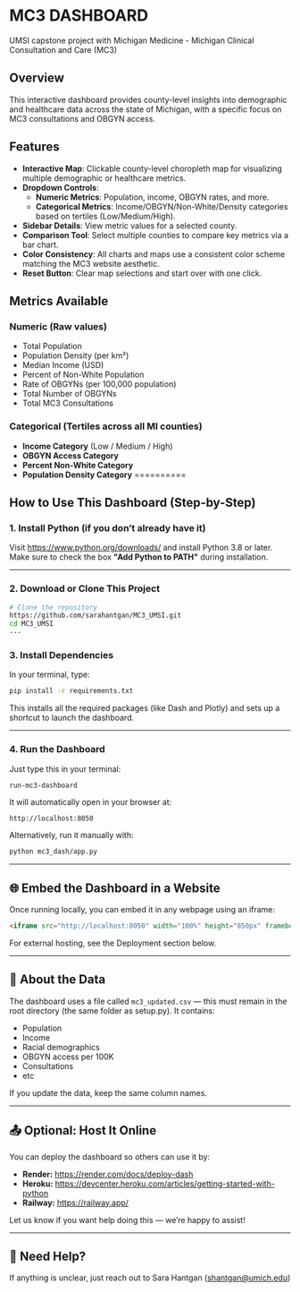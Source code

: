 # MC3 DASHBOARD

UMSI capstone project with Michigan Medicine - Michigan Clinical Consultation and Care (MC3)

## Overview
This interactive dashboard provides county-level insights into demographic and healthcare data across the state of Michigan, with a specific focus on MC3 consultations and OBGYN access.

## Features
- **Interactive Map**: Clickable county-level choropleth map for visualizing multiple demographic or healthcare metrics.
- **Dropdown Controls**:
  - **Numeric Metrics**: Population, income, OBGYN rates, and more.
  - **Categorical Metrics**: Income/OBGYN/Non-White/Density categories based on tertiles (Low/Medium/High).
- **Sidebar Details**: View metric values for a selected county.
- **Comparison Tool**: Select multiple counties to compare key metrics via a bar chart.
- **Color Consistency**: All charts and maps use a consistent color scheme matching the MC3 website aesthetic.
- **Reset Button**: Clear map selections and start over with one click.

## Metrics Available
### Numeric (Raw values)
- Total Population
- Population Density (per km²)
- Median Income (USD)
- Percent of Non-White Population
- Rate of OBGYNs (per 100,000 population)
- Total Number of OBGYNs
- Total MC3 Consultations

### Categorical (Tertiles across all MI counties)
- **Income Category** (Low / Medium / High)
- **OBGYN Access Category**
- **Percent Non-White Category**
- **Population Density Category**
==========
## How to Use This Dashboard (Step-by-Step)

### 1. Install Python (if you don’t already have it)
Visit https://www.python.org/downloads/ and install Python 3.8 or later. Make sure to check the box **"Add Python to PATH"** during installation.

---

### 2. Download or Clone This Project
```bash
# Clone the repository
https://github.com/sarahantgan/MC3_UMSI.git
cd MC3_UMSI
---
```
### 3. Install Dependencies 
In your terminal, type: 
```bash
pip install -r requirements.txt
```
This installs all the required packages (like Dash and Plotly) and sets up a shortcut to launch the dashboard.

---

### 4. Run the Dashboard
Just type this in your terminal:
```bash
run-mc3-dashboard
```

It will automatically open in your browser at:
```
http://localhost:8050
```

Alternatively, run it manually with:
```bash
python mc3_dash/app.py
```

---

## 🌐 Embed the Dashboard in a Website
Once running locally, you can embed it in any webpage using an iframe:
```html
<iframe src="http://localhost:8050" width="100%" height="850px" frameborder="0"></iframe>
```

For external hosting, see the Deployment section below.

---

## 📁 About the Data
The dashboard uses a file called `mc3_updated.csv` — this must remain in the root directory (the same folder as setup.py). It contains:
- Population
- Income
- Racial demographics
- OBGYN access per 100K
- Consultations
- etc

If you update the data, keep the same column names.

---

## 📤 Optional: Host It Online
You can deploy the dashboard so others can use it by:
- **Render:** https://render.com/docs/deploy-dash
- **Heroku:** https://devcenter.heroku.com/articles/getting-started-with-python
- **Railway:** https://railway.app/

Let us know if you want help doing this — we’re happy to assist!

---

## 💬 Need Help?
If anything is unclear, just reach out to Sara Hantgan (shantgan@umich.edu)

